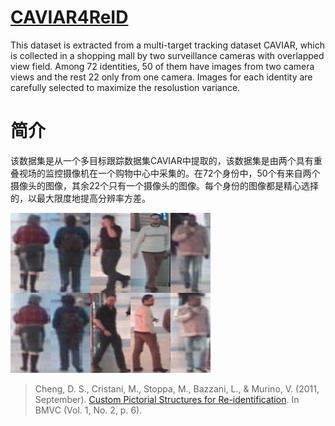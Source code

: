 # [CAVIAR4ReID](https://lorisbaz.github.io/caviar4reid.html)

This dataset is extracted from a multi-target tracking dataset CAVIAR, which is collected in a shopping mall by two surveillance cameras with overlapped view field. Among 72 identities, 50 of them have images from two camera views and the rest 22 only from one camera. Images for each identity are carefully selected to maximize the resolustion variance.

# 简介

该数据集是从一个多目标跟踪数据集CAVIAR中提取的，该数据集是由两个具有重叠视场的监控摄像机在一个购物中心中采集的。在72个身份中，50个有来自两个摄像头的图像，其余22个只有一个摄像头的图像。每个身份的图像都是精心选择的，以最大限度地提高分辨率方差。

![img](imgs\eg_CAVIAR.png)

>Cheng, D. S., Cristani, M., Stoppa, M., Bazzani, L., & Murino, V. (2011, September). [Custom Pictorial Structures for Re-identification](http://www.bmva.org/bmvc/2011/proceedings/paper68/paper68.pdf). In BMVC (Vol. 1, No. 2, p. 6).